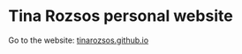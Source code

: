 # Tina Rozsos personal website

Go to the website: [tinarozsos.github.io](https://tinarozsos.github.io)
